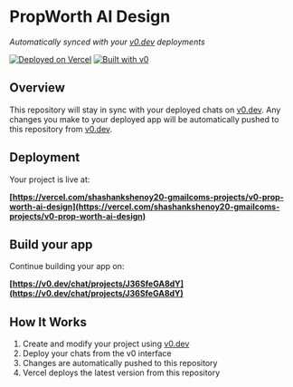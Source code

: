# PropWorth AI Design

*Automatically synced with your [v0.dev](https://v0.dev) deployments*

[![Deployed on Vercel](https://img.shields.io/badge/Deployed%20on-Vercel-black?style=for-the-badge&logo=vercel)](https://vercel.com/shashankshenoy20-gmailcoms-projects/v0-prop-worth-ai-design)
[![Built with v0](https://img.shields.io/badge/Built%20with-v0.dev-black?style=for-the-badge)](https://v0.dev/chat/projects/J36SfeGA8dY)

## Overview

This repository will stay in sync with your deployed chats on [v0.dev](https://v0.dev).
Any changes you make to your deployed app will be automatically pushed to this repository from [v0.dev](https://v0.dev).

## Deployment

Your project is live at:

**[https://vercel.com/shashankshenoy20-gmailcoms-projects/v0-prop-worth-ai-design](https://vercel.com/shashankshenoy20-gmailcoms-projects/v0-prop-worth-ai-design)**

## Build your app

Continue building your app on:

**[https://v0.dev/chat/projects/J36SfeGA8dY](https://v0.dev/chat/projects/J36SfeGA8dY)**

## How It Works

1. Create and modify your project using [v0.dev](https://v0.dev)
2. Deploy your chats from the v0 interface
3. Changes are automatically pushed to this repository
4. Vercel deploys the latest version from this repository
